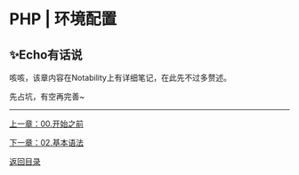 # PHP | 环境配置

## ✨Echo有话说

咳咳，该章内容在Notability上有详细笔记，在此先不过多赘述。  

先占坑，有空再完善~  

***
[上一章：00.开始之前](./00.开始之前)  

[下一章：02.基本语法](./02.基本语法)

[返回目录](./index.md)